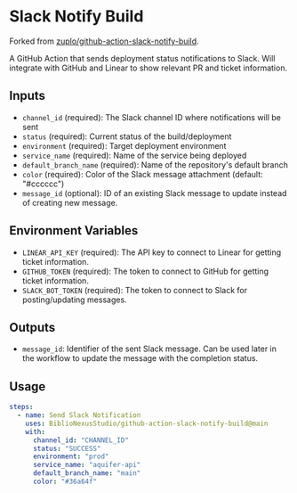 # Slack Notify Build

Forked from [zuplo/github-action-slack-notify-build](https://github.com/zuplo/github-action-slack-notify-build).

A GitHub Action that sends deployment status notifications to Slack. Will integrate with GitHub and Linear to show
relevant PR and ticket information.

## Inputs

- `channel_id` (required): The Slack channel ID where notifications will be sent
- `status` (required): Current status of the build/deployment
- `environment` (required): Target deployment environment
- `service_name` (required): Name of the service being deployed
- `default_branch_name` (required): Name of the repository's default branch
- `color` (required): Color of the Slack message attachment (default: "#cccccc")
- `message_id` (optional): ID of an existing Slack message to update instead of creating new message.

## Environment Variables

- `LINEAR_API_KEY` (required): The API key to connect to Linear for getting ticket information.
- `GITHUB_TOKEN` (required): The token to connect to GitHub for getting ticket information.
- `SLACK_BOT_TOKEN` (required): The token to connect to Slack for posting/updating messages.

## Outputs

- `message_id`: Identifier of the sent Slack message. Can be used later in the workflow to update the message with the completion status.

## Usage

```yaml
steps:
  - name: Send Slack Notification
    uses: BiblioNexusStudio/github-action-slack-notify-build@main
    with:
      channel_id: "CHANNEL_ID"
      status: "SUCCESS"
      environment: "prod"
      service_name: "aquifer-api"
      default_branch_name: "main"
      color: "#36a64f"
```
